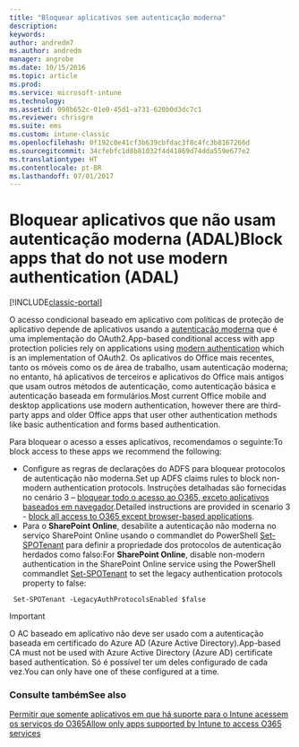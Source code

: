```yaml
---
title: "Bloquear aplicativos sem autenticação moderna"
description: 
keywords: 
author: andredm7
ms.author: andredm
manager: angrobe
ms.date: 10/15/2016
ms.topic: article
ms.prod: 
ms.service: microsoft-intune
ms.technology: 
ms.assetid: 098b652c-01e0-45d1-a731-620b0d3dc7c1
ms.reviewer: chrisgre
ms.suite: ems
ms.custom: intune-classic
ms.openlocfilehash: 0f192c0e41cf3b639cbfdac3f8c4fc3b8167266d
ms.sourcegitcommit: 34cfebfc1d8b81032f4d41869d74dda559e677e2
ms.translationtype: HT
ms.contentlocale: pt-BR
ms.lasthandoff: 07/01/2017
---
```

# <span data-ttu-id="d5412-102">Bloquear aplicativos que não usam autenticação moderna (ADAL)</span><span class="sxs-lookup"><span data-stu-id="d5412-102">Block apps that do not use modern authentication (ADAL)</span></span>
<a id="block-apps-that-do-not-use-modern-authentication-adal" class="xliff"></a>

[!INCLUDE[classic-portal](../includes/classic-portal.md)]

<span data-ttu-id="d5412-103">O acesso condicional baseado em aplicativo com políticas de proteção de aplicativo depende de aplicativos usando a [autenticação moderna](https://support.office.com/article/Using-Office-365-modern-authentication-with-Office-clients-776c0036-66fd-41cb-8928-5495c0f9168a) que é uma implementação do OAuth2.</span><span class="sxs-lookup"><span data-stu-id="d5412-103">App-based conditional access with app protection policies rely on applications using [modern authentication](https://support.office.com/article/Using-Office-365-modern-authentication-with-Office-clients-776c0036-66fd-41cb-8928-5495c0f9168a) which is an implementation of OAuth2.</span></span> <span data-ttu-id="d5412-104">Os aplicativos do Office mais recentes, tanto os móveis como os de área de trabalho, usam autenticação moderna; no entanto, há aplicativos de terceiros e aplicativos do Office mais antigos que usam outros métodos de autenticação, como autenticação básica e autenticação baseada em formulários.</span><span class="sxs-lookup"><span data-stu-id="d5412-104">Most current Office mobile and desktop applications use modern authentication, however there are third-party apps and older Office apps that user other authentication methods like basic authentication and forms based authentication.</span></span>

<span data-ttu-id="d5412-105">Para bloquear o acesso a esses aplicativos, recomendamos o seguinte:</span><span class="sxs-lookup"><span data-stu-id="d5412-105">To block access to these apps we recommend the following:</span></span>

* <span data-ttu-id="d5412-106">Configure as regras de declarações do ADFS para bloquear protocolos de autenticação não moderna.</span><span class="sxs-lookup"><span data-stu-id="d5412-106">Set up ADFS claims rules to block non-modern authentication protocols.</span></span> <span data-ttu-id="d5412-107">Instruções detalhadas são fornecidas no cenário 3 – [bloquear todo o acesso ao O365, exceto aplicativos baseados em navegador](https://technet.microsoft.com/library/dn592182.aspx).</span><span class="sxs-lookup"><span data-stu-id="d5412-107">Detailed instructions are provided in scenario 3 - [block all access to O365 except browser-based applications](https://technet.microsoft.com/library/dn592182.aspx).</span></span>
* <span data-ttu-id="d5412-108">Para o **SharePoint Online**, desabilite a autenticação não moderna no serviço SharePoint Online usando o commandlet do PowerShell [Set-SPOTenant](https://technet.microsoft.com/library/fp161390.aspx) para definir a propriedade dos protocolos de autenticação herdados como falso:</span><span class="sxs-lookup"><span data-stu-id="d5412-108">For **SharePoint Online**, disable non-modern authentication in the SharePoint Online service using the PowerShell commandlet [Set-SPOTenant](https://technet.microsoft.com/library/fp161390.aspx) to set the legacy authentication protocols property to false:</span></span>

```
 Set-SPOTenant -LegacyAuthProtocolsEnabled $false

```


>[!IMPORTANT]
><span data-ttu-id="d5412-109">O AC baseado em aplicativo não deve ser usado com a autenticação baseada em certificado do Azure AD (Azure Active Directory).</span><span class="sxs-lookup"><span data-stu-id="d5412-109">App-based CA must not be used with Azure Active Directory (Azure AD) certificate based authentication.</span></span> <span data-ttu-id="d5412-110">Só é possível ter um deles configurado de cada vez.</span><span class="sxs-lookup"><span data-stu-id="d5412-110">You can only have one of these configured at a time.</span></span>

### <span data-ttu-id="d5412-111">Consulte também</span><span class="sxs-lookup"><span data-stu-id="d5412-111">See also</span></span>
<a id="see-also" class="xliff"></a>
[<span data-ttu-id="d5412-112">Permitir que somente aplicativos em que há suporte para o Intune acessem os serviços do O365</span><span class="sxs-lookup"><span data-stu-id="d5412-112">Allow only apps supported by Intune to access O365 services</span></span>](allow-policy-managed-apps-access-to-o365.md)
